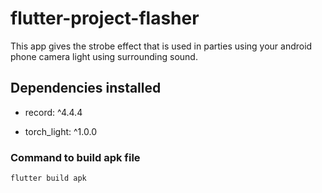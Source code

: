 # flutter-project-flasher
This app gives the strobe effect that is used in parties using your android phone camera light using surrounding sound. 
## Dependencies installed
+  record: ^4.4.4
- torch_light: ^1.0.0
### Command to build apk file 
```flutter build apk ```
